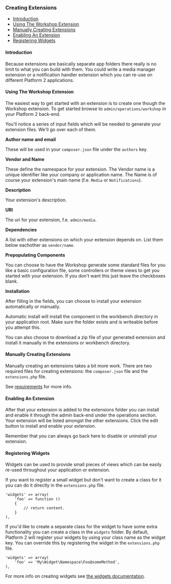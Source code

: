### Creating Extensions

- [Introduction](#introduction)
- [Using The Workshop Extension](#using-the-workshop-extension)
- [Manually Creating Extensions](#manually-creating-extensions)
- [Enabling An Extension](#enabling-an-extension)
- [Registering Widgets](#registering-widgets)

<a name="introduction"></a>
#### Introduction

Because extensions are basically separate app folders there really is no limit to what you can build with them. You could write a media manager extension or a notification handler extension which you can re-use on different Platform 2 applications.

<a name="using-the-workshop-extension"></a>
#### Using The Workshop Extension

The easiest way to get started with an extension is to create one though the Workshop extension. To get started browse to `admin/operations/workshop` in your Platform 2 back-end.

You'll notice a series of input fields which will be needed to generate your extension files. We'll go over each of them.

**Author name and email**

These will be used in your `composer.json` file under the `authors` key.

**Vendor and Name**

These define the namespace for your extension. The Vendor name is a unique identifier like your company or application name. The Name is of course your extension's main name (f.e. `Media` or `Notifications`).

**Description**

Your extension's description.

**URI**

The uri for your extension, f.e. `admin/media`.

**Dependencies**

A list with other extensions on which your extension depends on. List them below eachother as `vendor/name`.

**Prepopulating Components**

You can choose to have the Workshop generate some standard files for you like a basic configuration file, some controllers or theme views to get you started with your extension. If you don't want this just leave the checkboxes blank.

**Installation**

After filling in the fields, you can choose to install your extension automatically or manually.

Automatic install will install the component in the workbench directory in your application root. Make sure the folder exists and is writeable before you attempt this.

You can also choose to download a zip file of your generated extension and install it manually in the extensions or workbench directory.

<a name="manually-creating-extensions"></a>
#### Manually Creating Extensions

Manually creating an extensions takes a bit more work. There are two required files for creating extensions: the `composer.json` file and the `extensions.php` file.

See [requirements](extensions#requirements) for more info.

<a name="enabling-an-extension"></a>
#### Enabling An Extension

After that your extension is added to the extensions folder you can install and enable it through the admin back-end under the operations section. Your extension will be listed amongst the other extensions. Click the edit button to install and enable your extension.

Remember that you can always go back here to disable or uninstall your extension.

<a name="registering-widgets"></a>
#### Registering Widgets

Widgets can be used to provide small pieces of views which can be easily re-used throughout your application or extension.

If you want to register a small widget but don't want to create a class for it you can do it directly in the `extensions.php` file.

	'widgets' => array(
		'foo' => function ()
		{
			// return content.
		}
	),

If you'd like to create a separate class for the widget to have some extra functionality you can create a class in the `widgets` folder. By default, Platform 2 will register your widgets by using your class name as the widget key. You can override this by registering the widget in the `extensions.php` file.

	'widgets' => array(
		'foo' => 'My\Widget\Namespace\Foo@someMethod',
	),

For more info on creating widgets see [the widgets documentation](usage/widgets).
